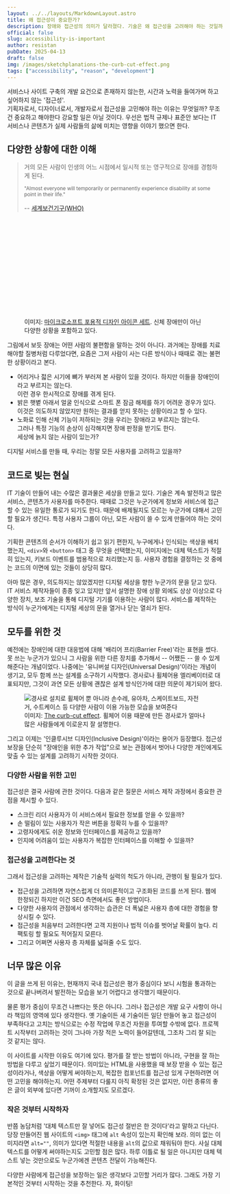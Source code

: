```yaml
---
layout: ../../layouts/MarkdownLayout.astro
title: 왜 접근성이 중요한가?
description: 장애와 접근성의 의미가 달라졌다. 기술은 왜 접근성을 고려해야 하는 것일까?
official: false
slug: accessibility-is-important
author: resistan
pubDate: 2025-04-13
draft: false
img: /images/sketchplanations-the-curb-cut-effect.png
tags: ["accessibility", "reason", "development"]
---
```


서비스나 사이트 구축의 개발 요건으로 존재하지 않는한, 시간과 노력을 들여가며 하고 싶어하지 않는 '접근성'.   
기획자로서, 디자이너로서, 개발자로서 접근성을 고민해야 하는 이유는 무엇일까? 무조건 중요하고 해야한다 강요할 일은 아닐 것이다. 우선은 법적 규제나 표준안 보다는 IT 서비스나 콘텐츠가 실제 사람들의 삶에 미치는 영향을 이야기 했으면 한다.

## 다양한 상황에 대한 이해
> 거의 모든 사람이 인생의 어느 시점에서 일시적 또는 영구적으로 장애를 경험하게 된다.
>
> <small lang="en">"Almost everyone will temporarily or permanently experience disability at some point in their life."</small>
>
> -- [세계보건기구(WHO)](https://www.who.int/southeastasia/activities/strengthening-disability-inclusion-in-health-services "World Health Organization")

<figure>
	<svg role="img" aria-label="다양한 사람들이 다양한 옷차림으로 모여 있고, 눈에 띄는 장애가 있는 사람들도 있다." viewBox="0 0 712 388" fill="none" xmlns="http://www.w3.org/2000/svg">
		<title>다양한 사람들이 다양한 옷차림으로 모여 있고, 눈에 띄는 장애가 있는 사람들도 있다.</title>
		<g clip-path="url(#clip0_666_21511)">
			<path d="M331.394 35.7058V43.2174C331.394 54.21 340.38 63.0041 351.383 63.0041C362.386 63.0041 371.371 54.0268 371.371 43.2174V33.1409" stroke-miterlimit="10"></path>
			<path d="M371.371 40.6525V33.141C371.371 22.1483 362.386 13.3542 351.383 13.3542C340.38 13.3542 331.394 22.3315 331.394 33.141V43.2174" stroke-miterlimit="10"></path>
			<path d="M336.346 105.509V165.419M366.237 165.419V83.1572" stroke-miterlimit="10"></path>
			<path d="M380.863 128.312V93.5019C380.863 77.013 367.476 63.6387 350.972 63.6387C334.467 63.6387 321.081 77.013 321.081 93.5019V105.96H356.107" stroke-miterlimit="10"></path>
			<path d="M336.346 127.86H366.237" stroke-miterlimit="10"></path>
			<path d="M336.346 117.967H366.237" stroke-miterlimit="10"></path>
			<path d="M331.394 35.5225C331.394 42.6677 336.712 48.8968 344.047 51.4617C344.231 49.6296 345.698 48.164 347.165 48.164H355.417C357.067 48.164 358.351 49.6296 358.535 51.4617C366.237 49.08 371.188 42.8509 371.188 35.5225" stroke-miterlimit="10"></path>
			<path d="M371.188 33.1409H331.394" stroke-miterlimit="10"></path>
			<path d="M635.991 80.5925V113.021M665.882 113.021V80.5925" stroke-miterlimit="10"></path>
			<path d="M640.943 122.914V155.342M660.932 155.342V122.914" stroke-miterlimit="10"></path>
			<path d="M620.957 122.914V91.5848C620.957 75.8287 632.51 62.0879 648.281 60.8055C666.069 59.3398 680.923 73.2638 680.923 90.6687V123.097" stroke-miterlimit="10"></path>
			<path d="M660.748 63.0039C660.748 68.5002 656.347 72.8973 650.846 72.8973C645.344 72.8973 640.943 68.5002 640.943 63.0039" stroke-miterlimit="10"></path>
			<path d="M628.472 100.562V165.419" stroke-miterlimit="10"></path>
			<path d="M673.402 100.562V165.419" stroke-miterlimit="10"></path>
			<path d="M623.338 132.808H627.006" stroke-miterlimit="10"></path>
			<path d="M674.686 132.808H678.353" stroke-miterlimit="10"></path>
			<path d="M630.856 113.021H670.834" stroke-miterlimit="10"></path>
			<path d="M633.424 155.342H668.266" stroke-miterlimit="10"></path>
			<path d="M531.097 107.891V90.4858C531.097 73.9969 517.71 60.6226 501.205 60.6226C484.701 60.6226 471.314 73.9969 471.314 90.4858" stroke-miterlimit="10"></path>
			<path d="M491.12 140.319V165.236M511.108 165.236V140.319" stroke-miterlimit="10" stroke-linejoin="round"></path>
			<path d="M511.107 63.0039C511.107 68.5002 506.706 72.8973 501.205 72.8973C495.703 72.8973 491.302 68.5002 491.302 63.0039" stroke-miterlimit="10" stroke-linecap="round" stroke-linejoin="round"></path>
			<path d="M501.021 73.0812V95.4328" stroke-miterlimit="10"></path>
			<path d="M516.059 85.5391V102.944L521.01 140.319H481.033L486.167 102.944" stroke-miterlimit="10"></path>
			<path d="M483.6 35.7061V43.2177C483.6 52.9278 491.485 60.6226 501.021 60.6226C510.74 60.6226 518.442 52.7446 518.442 43.2177V35.7061" stroke-miterlimit="10"></path>
			<path d="M476.083 45.5993V32.5913C476.083 19.217 487.636 8.22437 501.023 8.22437C514.41 8.22437 525.963 19.0338 525.963 32.5913V45.5993" stroke-miterlimit="10"></path>
			<path d="M486.168 100.562H496.071" stroke-miterlimit="10"></path>
			<path d="M506.158 100.562H513.493" stroke-miterlimit="10"></path>
			<path d="M473.698 35.8889H528.53" stroke-miterlimit="10"></path>
			<path d="M486.169 102.761C486.169 111.005 479.567 117.601 471.315 117.601C463.063 117.601 456.461 111.005 456.461 102.761C456.461 94.5162 463.063 87.9207 471.315 87.9207C479.384 88.1039 486.169 94.6994 486.169 102.761Z" stroke-miterlimit="10"></path>
			<path d="M531.097 115.402V165.235" stroke-miterlimit="10"></path>
			<path d="M501.021 35.7054V10.7888" stroke-miterlimit="10"></path>
			<path d="M523.579 122.914H538.433" stroke-miterlimit="10"></path>
			<path d="M476.083 50.5463V60.6228" stroke-miterlimit="10"></path>
			<path d="M525.961 50.5463V60.6228" stroke-miterlimit="10"></path>
			<path d="M501.023 105.509C503.758 105.509 505.974 103.294 505.974 100.562C505.974 97.8303 503.758 95.6156 501.023 95.6156C498.289 95.6156 496.072 97.8303 496.072 100.562C496.072 103.294 498.289 105.509 501.023 105.509Z" stroke-miterlimit="10"></path>
			<path d="M525.045 10.9727C524.128 13.7208 521.561 15.5529 518.443 15.5529" stroke-miterlimit="10"></path>
			<path d="M476.083 10.9727C477 13.7208 479.567 15.5529 482.685 15.5529" stroke-miterlimit="10"></path>
			<path d="M493.686 48.1647C494.969 51.096 497.903 53.1113 501.204 53.1113C504.505 53.1113 507.439 51.096 508.723 48.1647H493.686Z" class="fills"></path>
			<path d="M44.2168 48.1647C45.5005 51.096 48.4346 53.1113 51.7354 53.1113C55.0363 53.1113 57.9704 51.096 59.2541 48.1647H44.2168Z" class="fills"></path>
			<path d="M321.307 93.0507H348.814" stroke-miterlimit="10"></path>
			<path d="M348.266 105.509V65.5688" stroke-miterlimit="10"></path>
			<path d="M64.2065 93.0507C66.9573 93.0507 69.1579 95.2492 69.1579 97.9973C69.1579 100.746 66.9573 102.944 64.2065 102.944" stroke-miterlimit="10"></path>
			<path d="M36.6997 80.5925V165.236" stroke-miterlimit="10"></path>
			<path d="M21.8452 127.861V90.4858C21.8452 73.9969 35.2321 60.6226 51.7364 60.6226C68.2408 60.6226 81.6278 73.9969 81.6278 90.4858V110.456H64.2065" stroke-miterlimit="10"></path>
			<path d="M36.6997 120.349H66.7743V165.236" stroke-miterlimit="10"></path>
			<path d="M31.7485 30.5758V40.6524C31.7485 51.645 40.7342 60.439 51.7372 60.439C62.74 60.439 71.7258 51.4618 71.7258 40.6524V28.0109" stroke-miterlimit="10"></path>
			<path d="M31.7485 31.3085V13.5372L35.9663 8.95691L39.8173 12.9875L43.8517 8.95691L47.8861 12.9875L51.7372 8.95691L55.7715 12.9875L59.8059 8.95691L63.8403 12.9875L67.6915 8.95691L71.7258 12.9875V30.7589" stroke-miterlimit="10"></path>
			<path d="M31.7485 25.6295H71.7258" stroke-miterlimit="10"></path>
			<path d="M61.6389 93.0507H49.1689V110.456H61.6389V93.0507Z" stroke-miterlimit="10"></path>
			<path d="M36.6997 130.425H66.7743" stroke-miterlimit="10"></path>
			<path d="M64.2065 63.0039L51.7366 73.0805L39.2666 63.0039" stroke-miterlimit="10" stroke-linejoin="bevel"></path>
			<path d="M186.52 80.5925V165.419M216.411 165.419V80.5925" stroke-miterlimit="10"></path>
			<path d="M171.67 127.861V90.4858C171.67 73.9969 185.057 60.6226 201.562 60.6226C218.066 60.6226 231.453 73.9969 231.453 90.4858V127.861" stroke-miterlimit="10"></path>
			<path d="M186.52 125.479H216.595" stroke-miterlimit="10"></path>
			<path d="M186.52 113.021H216.595" stroke-miterlimit="10"></path>
			<path d="M181.573 30.576V40.6526C181.573 51.6452 190.558 60.4392 201.561 60.4392C212.564 60.4392 221.55 51.462 221.55 40.6526V30.576" stroke-miterlimit="10"></path>
			<path d="M201.561 10.7888C190.558 10.7888 181.573 19.7661 181.573 30.5755V40.652" stroke-miterlimit="10"></path>
			<path d="M196.607 43.2176C193.856 43.2176 191.656 41.019 191.656 38.2709C191.656 35.5227 193.856 33.3242 196.607 33.3242" stroke-miterlimit="10"></path>
			<path d="M211.461 63.0039C211.461 68.5002 207.06 72.8973 201.558 72.8973C196.057 72.8973 191.656 68.5002 191.656 63.0039" stroke-miterlimit="10" stroke-linecap="round" stroke-linejoin="round"></path>
			<path d="M189.09 14.2698C189.09 14.453 189.273 14.453 189.273 14.6362C195.692 23.4303 206.144 29.2931 217.881 29.2931C221.182 29.2931 224.483 28.7435 227.6 27.8274C225.216 18.1172 215.13 10.7888 203.21 10.7888H199.176" stroke-miterlimit="10"></path>
			<path d="M216.597 52.928C213.296 52.928 210.362 50.9127 209.078 47.9813H219.164" class="fills"></path>
			<path d="M635.991 53.1113C639.292 53.1113 642.226 51.096 643.51 48.1647H633.424" class="fills"></path>
			<path d="M630.856 35.7061V40.8359C630.856 51.8285 639.842 60.6226 650.845 60.6226C661.848 60.6226 670.834 51.6453 670.834 40.8359V35.7061" stroke-miterlimit="10"></path>
			<path d="M670.834 35.706H613.435V32.9578C613.435 32.9578 620.037 25.8126 630.856 25.8126" stroke-miterlimit="10"></path>
			<path d="M631.224 28.1943V13.3542H653.963C663.315 13.3542 670.834 21.2323 670.834 30.576V35.5227" stroke-miterlimit="10"></path>
			<path d="M461.229 298.979V297.513C461.229 281.024 474.065 266.917 490.57 266.55H496.071" stroke-miterlimit="10"></path>
			<path d="M476.266 246.581C476.266 257.757 485.252 266.551 496.255 266.551C507.258 266.551 516.243 257.574 516.243 246.764V236.688" stroke-miterlimit="10"></path>
			<path d="M493.687 236.688H521.195C521.195 226.794 512.209 216.901 501.206 216.901C501.206 216.901 496.805 216.718 496.255 216.718C485.252 216.718 476.266 225.695 476.266 236.505V246.581" stroke-miterlimit="10"></path>
			<path d="M31.9312 246.581V254.276C31.9312 265.268 40.9169 274.062 51.9198 274.062C62.9228 274.062 71.9085 265.085 71.9085 254.276V244.199" stroke-miterlimit="10"></path>
			<path d="M71.9085 251.711V244.199C71.9085 233.206 62.9228 224.412 51.9198 224.412C40.9169 224.412 31.9312 233.39 31.9312 244.199V254.276" stroke-miterlimit="10"></path>
			<path d="M66.7749 373.912V289.086" stroke-miterlimit="10"></path>
			<path d="M36.8823 289.086V373.912" stroke-miterlimit="10"></path>
			<path d="M70.0728 275.161C77.2247 280.658 81.8092 289.269 81.8092 298.979V336.354" stroke-miterlimit="10"></path>
			<path d="M21.8452 336.354V298.979C21.8452 290.002 25.6962 282.124 31.9312 276.628" stroke-miterlimit="10"></path>
			<path d="M36.8823 333.971H66.7735" stroke-miterlimit="10"></path>
			<path d="M36.8823 323.896H66.7735" stroke-miterlimit="10"></path>
			<path d="M69.3421 261.603L77.5942 266.183V269.115L51.7374 291.649L26.064 269.115V266.183L33.9494 261.786" stroke-miterlimit="10"></path>
			<path d="M51.7368 291.651V333.972" stroke-miterlimit="10"></path>
			<path d="M31.9312 244.199H71.7251" stroke-miterlimit="10"></path>
			<path d="M31.9312 251.527H71.7251" stroke-miterlimit="10"></path>
			<path d="M494.971 371.347C513.606 371.347 528.713 356.255 528.713 337.637C528.713 319.019 513.606 303.926 494.971 303.926C476.335 303.926 461.229 319.019 461.229 337.637C461.229 356.255 476.335 371.347 494.971 371.347Z" stroke-miterlimit="10"></path>
			<path d="M503.59 266.733V306.49" stroke-miterlimit="10"></path>
			<path d="M463.796 304.109H526.146" stroke-miterlimit="10"></path>
			<path d="M488.735 291.651H501.205" stroke-miterlimit="10"></path>
			<path d="M488.735 279.192H501.205" stroke-miterlimit="10"></path>
			<path d="M471.132 361.453L518.811 314.002" stroke-miterlimit="10"></path>
			<path d="M471.132 314.002L518.811 361.453" stroke-miterlimit="10"></path>
			<path d="M528.711 333.971L550.533 356.506L558.419 348.811" stroke-miterlimit="10"></path>
			<path d="M537.332 371.347C540.776 371.347 543.567 368.558 543.567 365.118C543.567 361.677 540.776 358.888 537.332 358.888C533.889 358.888 531.097 361.677 531.097 365.118C531.097 368.558 533.889 371.347 537.332 371.347Z" stroke-miterlimit="10"></path>
			<path d="M445.641 266.733H461.228V338.918" stroke-miterlimit="10"></path>
			<path d="M59.4385 284.139V298.979" stroke-miterlimit="10"></path>
			<path d="M44.2168 284.139V298.979" stroke-miterlimit="10"></path>
			<path d="M51.92 224.228C56.0725 224.228 59.4387 220.865 59.4387 216.716C59.4387 212.568 56.0725 209.205 51.92 209.205C47.7676 209.205 44.4014 212.568 44.4014 216.716C44.4014 220.865 47.7676 224.228 51.92 224.228Z" stroke-miterlimit="10"></path>
			<path d="M186.706 286.52V371.347M216.597 371.347V286.52" stroke-miterlimit="10"></path>
			<path d="M186.706 331.407H216.597" stroke-miterlimit="10"></path>
			<path d="M186.706 341.484H216.597" stroke-miterlimit="10"></path>
			<path d="M171.67 333.972V296.597C171.67 280.108 185.057 266.733 201.562 266.733C218.066 266.733 231.453 280.108 231.453 296.597V301.543" stroke-miterlimit="10"></path>
			<path d="M211.648 269.116C211.648 274.613 207.246 279.01 201.745 279.01C196.244 279.01 191.842 274.613 191.842 269.116" stroke-miterlimit="10" stroke-linecap="round" stroke-linejoin="round"></path>
			<path d="M199.176 248.047C199.176 251.528 196.425 254.276 192.941 254.276C189.456 254.276 186.706 251.528 186.706 248.047" class="fills"></path>
			<path d="M216.597 248.047C216.597 251.528 213.846 254.276 210.362 254.276C206.878 254.276 204.127 251.528 204.127 248.047" class="fills"></path>
			<path d="M231.633 371.346V309.054H241.535" stroke-miterlimit="10"></path>
			<path d="M221.55 239.252V246.214C221.55 256.107 214.582 265.085 204.679 266.55C192.392 268.382 181.573 258.856 181.573 246.947V239.252" stroke-miterlimit="10"></path>
			<path d="M139.209 371.346C139.209 366.583 143.06 362.919 147.645 362.919C152.229 362.919 156.08 366.766 156.08 371.346" stroke-miterlimit="10"></path>
			<path d="M157.182 368.966H159.749C166.351 368.966 171.669 363.653 171.669 357.057V356.507" stroke-miterlimit="10"></path>
			<path d="M156.63 371.347C156.63 357.423 145.443 346.247 131.506 346.247" stroke-miterlimit="10"></path>
			<path d="M129.124 346.431H116.654L111.703 338.919L129.308 331.407V371.347" stroke-miterlimit="10"></path>
			<path d="M129.307 331.407V324.079" stroke-miterlimit="10"></path>
			<path d="M221.55 246.58H181.573" stroke-miterlimit="10"></path>
			<path d="M221.55 246.58H224.117C229.068 246.58 233.653 242.916 233.653 237.969C233.653 237.969 233.653 237.602 233.653 237.419C233.47 233.755 231.269 230.641 228.152 229.358C229.802 226.243 229.619 222.213 227.051 219.281L226.685 218.915C224.301 216.167 220.45 215.251 217.332 216.35C216.598 213.052 214.214 210.304 210.73 209.388C210.73 209.388 210.363 209.388 210.363 209.205C207.062 208.472 203.578 209.571 201.378 212.136C199.177 209.755 195.693 208.472 192.392 209.388C188.908 210.304 186.34 213.052 185.607 216.35C182.306 215.251 178.455 216.167 176.071 219.098L175.888 219.281C173.504 222.213 173.137 226.06 174.787 229.175C171.67 230.457 169.286 233.572 169.103 237.236V237.786C169.103 242.732 173.137 246.763 178.088 246.763H179.005" stroke-miterlimit="10"></path>
			<path d="M221.55 239.253C221.55 228.26 181.573 228.26 181.573 239.253" stroke-miterlimit="10"></path>
			<path d="M658.548 256.658C657.264 253.726 654.33 251.711 651.029 251.711C647.729 251.711 644.794 253.726 643.511 256.658H658.548Z" class="fills"></path>
			<path d="M651.03 266.55V321.513" stroke-miterlimit="10"></path>
			<path d="M635.991 286.52V371.347" stroke-miterlimit="10"></path>
			<path d="M680.92 333.972V297.147C680.92 280.475 667.166 266.917 650.478 267.284C633.974 267.65 621.137 281.757 621.137 298.246V301.727H618.57V256.841" stroke-miterlimit="10"></path>
			<path d="M635.991 331.407H665.882" stroke-miterlimit="10"></path>
			<path d="M635.991 321.515H665.882" stroke-miterlimit="10"></path>
			<path d="M631.039 246.581V234.123C631.039 234.123 626.271 234.123 626.087 234.123C626.087 226.611 631.039 220.748 636.173 217.634V204.26C636.173 209.389 642.408 214.153 651.027 214.153H651.577C662.58 214.153 671.199 224.413 671.199 235.405V246.581C666.248 246.581 658.363 242.367 658.363 229.726C658.363 235.405 653.962 236.504 648.277 236.504H641.308C640.941 236.688 640.391 246.581 631.039 246.581Z" stroke-miterlimit="10"></path>
			<path d="M631.041 244.199V247.314C631.041 258.306 640.027 267.1 651.03 267.1C662.033 267.1 671.018 258.123 671.018 247.314" stroke-miterlimit="10"></path>
			<path d="M665.882 371.347V286.52" stroke-miterlimit="10"></path>
			<path d="M44.4014 261.786C45.685 264.718 48.6192 266.733 51.92 266.733C55.2209 266.733 58.155 264.718 59.4387 261.786H44.4014Z" class="fills"></path>
			<path d="M336.529 294.032V371.347M366.42 371.347V291.467" stroke-miterlimit="10"></path>
			<path d="M381.458 333.972V296.597C381.458 280.108 368.071 266.733 351.566 266.733C335.062 266.733 321.675 280.108 321.675 296.597V301.543H319.108L301.687 274.062" stroke-miterlimit="10"></path>
			<path d="M336.529 331.407H366.42" stroke-miterlimit="10"></path>
			<path d="M336.529 321.515H366.42" stroke-miterlimit="10"></path>
			<path d="M331.394 246.765C331.394 258.673 342.214 268.2 354.5 266.368C364.403 264.902 371.371 255.925 371.371 246.032V237.421C371.371 227.527 364.403 218.55 354.5 217.084C342.214 215.252 331.394 224.779 331.394 236.688V246.765Z" stroke-miterlimit="10"></path>
			<path d="M373.94 276.627H379.808C384.393 276.627 387.693 272.413 387.693 267.833C387.693 267.833 381.459 267.833 381.459 262.52V237.42C381.459 234.305 379.625 231.924 376.507 231.924C373.39 231.924 371.373 234.855 371.373 237.97V241.817" stroke-miterlimit="10"></path>
			<path d="M368.254 254.093C357.618 254.093 348.999 245.482 348.999 234.856H331.578" stroke-miterlimit="10"></path>
			<path d="M305.538 265.819L315.624 280.842" stroke-miterlimit="10"></path>
			<path d="M336.53 259.038C339.831 259.038 342.765 257.023 344.049 254.092H333.963" class="fills"></path>
			<path d="M511.108 259.038C507.808 259.038 504.874 257.023 503.59 254.092H513.676" class="fills"></path>
			<path d="M354.498 266.367V318.948" stroke-miterlimit="10"></path>
			<path d="M478.649 254.092C488.369 254.092 496.071 246.214 496.071 236.687V234.122" stroke-miterlimit="10"></path>
		</g>
		<defs>
			<clipPath id="clip0_666_21511">
				<rect width="712" height="388" class="fills">
			</rect>
			</clipPath>
		</defs>
	</svg>
	<figcaption>이미지: <a href="https://inclusive.microsoft.design">마이크로소프트 포용적 디자인 아이콘 세트</a>. 신체 장애만이 아닌 다양한 상황을 포함하고 있다.</figcaption>
</figure>

그림에서 보듯 장애는 어떤 사람의 불편함을 말하는 것이 아니다. 과거에는 장애를 치료해야할 질병처럼 다루었다면, 요즘은 그저 사람이 사는 다른 방식이나 때때로 겪는 불편한 상황이라고 본다.

* 어리거나 젋은 시기에 뼈가 부러져 본 사람이 있을 것이다. 하지만 이들을 장애인이라고 부르지는 않는다.   
이런 경우 한시적으로 장애를 겪게 된다.
* 밝은 햇볕 아래서 얼굴 인식으로 스마트 폰 잠금 해제를 하기 어려운 경우가 있다.   
이것은 의도하지 않았지만 원하는 결과를 얻지 못하는 상황이라고 할 수 있다.
* 노화로 인해 신체 기능이 저하되는 것을 우리는 장애라고 부르지는 않는다.   
그러나 특정 기능의 손상이 심각해지면 장애 판정을 받기도 한다.   
세상에 늙지 않는 사람이 있는가?

디지털 서비스를 만들 때, 우리는 정말 모든 사용자를 고려하고 있을까?

## 코드로 빚는 현실
IT 기술이 만들어 내는 수많은 결과물은 세상을 만들고 있다. 기술은 계속 발전하고 많은 서비스, 콘텐츠가 사용자를 마주한다. 때때로 그것은 누군가에게 정보와 서비스에 접근할 수 있는 유일한 통로가 되기도 한다. 때문에 배제될지도 모르는 누군가에 대해서 고민할 필요가 생긴다. 특정 사용자 그룹이 아닌, 모든 사람이 쓸 수 있게 만들어야 하는 것이다.

기획한 콘텐츠의 순서가 이해하기 쉽고 읽기 편한지, 누구에게나 인식되는 색상을 배치했는지, `<div>`와 `<button>` 태그 중 무엇을 선택했는지, 이미지에는 대체 텍스트가 적절히 있는지, 키보드 이벤트를 범용적으로 처리했는지 등. 사용자 경험을 결정하는 것 중에는 코드의 이면에 있는 것들이 상당히 많다.

아마 많은 경우, 의도하지는 않았겠지만 디지털 세상을 향한 누군가의 문을 닫고 있다. IT 서비스 제작자들이 종종 잊고 있지만 앞서 설명한 장애 상황 외에도 상상 이상으로 다양한 장치, 보조 기술을 통해 디지털 기기를 이용하는 사람이 많다. 서비스를 제작하는 방식이 누군가에게는 디지털 세상의 문을 열거나 닫는 열쇠가 된다.

## 모두를 위한 것
예전에는 장애인에 대한 대응법에 대해 '배리어 프리(<span lang="en">Barrier Free</span>)'라는 표현을 썼다. 못 쓰는 누군가가 있으니 그 사람을 위한 다른 장치를 추가해서 -- 어쨌든 -- 쓸 수 있게 해준다는 개념이었다. 나중에는 '유니버설 디자인(<span lang="en">Universal Design</span>)'이라는 개념이 생기고, 모두 함께 쓰는 설계를 소구하기 시작했다. 경사로나 휠체어용 엘리베이터로 대표되지만, 그것이 과연 모든 상황에 괜찮은 설계 방식인가에 대한 의문이 제기되어 왔다.

<figure>
	<img src="/images/sketchplanations-the-curb-cut-effect.png" alt="경사로 설치로 휠체어 뿐 아니라 손수레, 유아차, 스케이트보드, 자전거, 수트케이스 등 다양한 사람이 이용 가능한 모습을 보여준다" />
	<figcaption>이미지: <a href="https://sketchplanations.com/the-curb-cut-effect" lang="en">The curb-cut effect</a>. 휠체어 이용 때문에 만든 경사로가 얼마나 많은 사람들에게 이로운지 잘 설명한다.</figcaption>
</figure>

그리고 이제는 '인클루시브 디자인(<span lang="en">Inclusive Design</span>)'이라는 용어가 등장했다. 접근성 보장을 단순히 "장애인을 위한 추가 작업"으로 보는 관점에서 벗어나 다양한 개인에게도 맞출 수 있는 설계를 고려하기 시작한 것이다.

### 다양한 사람을 위한 고민
접근성은 결국 사람에 관한 것이다. 다음과 같은 질문은 서비스 제작 과정에서 중요한 관점을 제시할 수 있다.

* 스크린 리더 사용자가 이 서비스에서 필요한 정보를 얻을 수 있을까?
* 손 떨림이 있는 사용자가 작은 버튼을 정확히 누를 수 있을까?
* 고령자에게도 쉬운 정보와 인터페이스를 제공하고 있을까?
* 인지에 어려움이 있는 사용자가 복잡한 인터페이스를 이해할 수 있을까?

### 접근성을 고려한다는 것
그래서 접근성을 고려하는 제작은 기술적 실력의 척도가 아니라, 관행이 될 필요가 있다.

* 접근성을 고려하면 자연스럽게 더 의미론적이고 구조화된 코드를 쓰게 된다. 웹에 한정되긴 하지만 이건 SEO 측면에서도 좋은 방법이다.
* 다양한 사용자의 관점에서 생각하는 습관은 더 폭넓은 사용자 층에 대한 경험을 향상시킬 수 있다.
* 접근성을 처음부터 고려한다면 고객 지원이나 법적 이슈를 벗어날 확률이 높다. 리팩토링 할 필요도 적어질지 모른다.
* 그리고 어쩌면 사용자 층 자체를 넓혀줄 수도 있다.

## 너무 많은 이유
이 글을 쓰게 된 이유는, 현재까지 국내 접근성은 평가 중심이다 보니 시험을 통과하는 것으로 끝나버려서 발전하는 모습을 보기 어렵다고 생각했기 때문이다.

물론 평가 중심이 무조건 나쁘다는 뜻은 아니다. 그러나 접근성은 개발 요구 사항이 아니라 책임의 영역에 있다 생각한다. 옛 기술이든 새 기술이든 일단 만들어 놓고 접근성이 부족하다고 고치는 방식으로는 수정 작업에 무조건 자원을 투여할 수밖에 없다. 프로젝트 시작부터 고려하는 것이 그나마 가장 적은 노력이 들어갈텐데, 그조차 그리 잘 되는 것 같지는 않다.

이 사이트를 시작한 이유도 여기에 있다. 평가를 잘 받는 방법이 아니라, 구현을 잘 하는 방법을 다루고 싶었기 때문이다. 의미있는 HTML을 사용했을 때 보장 받을 수 있는 접근성이라거나, 색상을 어떻게 써야하는지, 복잡한 컴포넌트를 접근성 있게 구현하려면 어떤 고민을 해야하는지. 어떤 주제부터 다룰지 아직 확정된 것은 없지만, 이런 종류의 좋은 글이 외부에 있다면 기꺼이 소개할지도 모르겠다.

### 작은 것부터 시작하자
반쯤 농담처럼 '대체 텍스트만 잘 넣어도 접근성 절반은 한 것이다'라고 말하고 다닌다. 당장 만들어진 웹 사이트의 `<img>` 태그에 `alt` 속성이 있는지 확인해 보라. 의미 없는 이미지라면 `alt=""`, 의미가 있다면 적절한 내용을 `alt`의 값으로 채워둬야 한다. 사실 대체 텍스트를 어떻게 써야하는지도 고민할 점은 많다. 하루 이틀로 될 일은 아니지만 대체 텍스트 넣는 것만으로도 누군가에겐 콘텐츠 전달이 가능해진다.

다양한 사람에게 접근성을 보장하는 일은 생각보다 고민할 거리가 많다. 그래도 가장 기본적인 것부터 시작하는 것을 추천한다. 자, 화이팅!

<style>
	figure svg path {
		stroke-width: 4;
	}
	#main-content figure svg path {
		stroke: black;
	}
	#main-content figure svg .fills {
		fill: black;
	}
	.darkmode #main-content figure svg path {
		stroke: white;
	}
	.darkmode #main-content figure svg .fills {
		fill: white;
	}
</style>